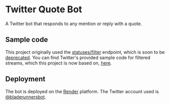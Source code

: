 # Twitter Quote Bot
A Twitter bot that responds to any mention or reply with a quote.

## Sample code

This project originally used the 
[statuses/filter](https://developer.twitter.com/en/docs/twitter-api/v1/tweets/filter-realtime/api-reference/post-statuses-filter) endpoint, 
which is soon to be [deprecated](https://twittercommunity.com/t/deprecation-announcement-removing-compliance-messages-from-statuses-filter-and-retiring-statuses-sample-from-the-twitter-api-v1-1/170500). 
You can find Twitter's provided sample code for filtered streams, which this project is now based on, 
[here](https://github.com/twitterdev/Twitter-API-v2-sample-code/blob/main/Filtered-Stream/filtered_stream.js).

## Deployment
The bot is deployed on the [Render](https://render.com) platform. The Twitter account used is [@bladerunnersbot](https://twitter.com/bladerunnersbot).


